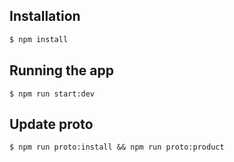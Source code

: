 ## Installation

```bash
$ npm install
```

## Running the app
```
$ npm run start:dev
```

## Update proto
```
$ npm run proto:install && npm run proto:product
```
